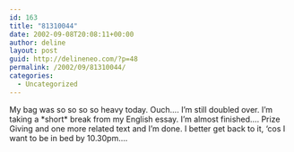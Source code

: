 ```yaml
---
id: 163
title: "81310044"
date: 2002-09-08T20:08:11+00:00
author: deline
layout: post
guid: http://delineneo.com/?p=48
permalink: /2002/09/81310044/
categories:
  - Uncategorized
---
```

My bag was so so so so heavy today. Ouch&#8230;. I&#8217;m still doubled over. I&#8217;m taking a \*short\* break from my English essay. I&#8217;m almost finished&#8230;. Prize Giving and one more related text and I&#8217;m done. I better get back to it, &#8216;cos I want to be in bed by 10.30pm&#8230;.